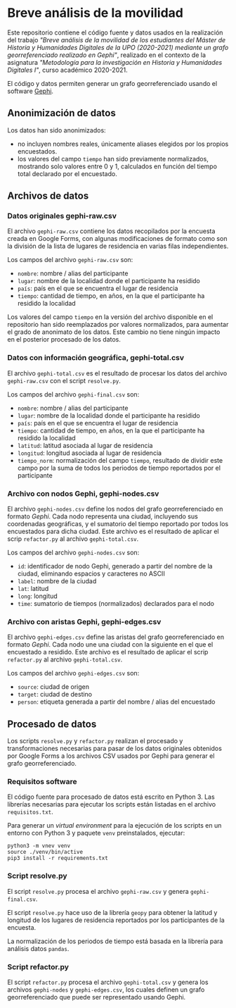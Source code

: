 # Breve análisis de la movilidad

Este repositorio contiene el código fuente y datos usados en la realización del trabajo *"Breve análisis de la movilidad de los estudiantes del Máster de Historia y Humanidades Digitales de la UPO (2020-2021) mediante un grafo georreferenciado realizado en Gephi"*, realizado en el contexto de la asignatura *"Metodología para la investigación en Historia y Humanidades Digitales I"*, curso académico 2020-2021.

El código y datos permiten generar un grafo georreferenciado usando el software [Gephi](https://gephi.org/).

## Anonimización de datos

Los datos han sido anonimizados:

- no incluyen nombres reales, únicamente aliases elegidos por los propios encuestados.
- los valores del campo `tiempo` han sido previamente normalizados, mostrando solo valores entre 0 y 1, calculados en función del tiempo total declarado por el encuestado.

## Archivos de datos

### Datos originales gephi-raw.csv

El archivo `gephi-raw.csv` contiene los datos recopilados por la encuesta creada en Google Forms, con algunas modificaciones de formato como son la división de la lista de lugares de residencia en varias filas independientes.

Los campos del archivo `gephi-raw.csv` son:

- `nombre`: nombre / alias del participante
- `lugar`: nombre de la localidad donde el participante ha residido
- `país`: país en el que se encuentra el lugar de residencia
- `tiempo`: cantidad de tiempo, en años, en la que el participante ha residido la localidad

Los valores del campo `tiempo` en la versión del archivo disponible en el repositorio han sido reemplazados por valores normalizados, para aumentar el grado de anonimato de los datos. Este cambio no tiene ningún impacto en el posterior procesado de los datos.

### Datos con información geográfica, gephi-total.csv

El archivo `gephi-total.csv` es el resultado de procesar los datos del archivo `gephi-raw.csv` con el script `resolve.py`.

Los campos del archivo `gephi-final.csv` son:

- `nombre`: nombre / alias del participante
- `lugar`: nombre de la localidad donde el participante ha residido
- `país`: país en el que se encuentra el lugar de residencia
- `tiempo`: cantidad de tiempo, en años, en la que el participante ha residido la localidad
- `latitud`: latitud asociada al lugar de residencia
- `longitud`: longitud asociada al lugar de residencia
- `tiempo_norm`: normalización del campo `tiempo`, resultado de dividir este campo por la suma de todos los periodos de tiempo reportados por el participante

### Archivo con nodos Gephi, gephi-nodes.csv

El archivo `gephi-nodes.csv` define los nodos del grafo georreferenciado en formato _Gephi_. Cada nodo representa una ciudad, incluyendo sus coordenadas geográficas, y el sumatorio del tiempo reportado por todos los encuestados para dicha ciudad. Este archivo es el resultado de aplicar el scrip `refactor.py` al archivo `gephi-total.csv`.

Los campos del archivo `gephi-nodes.csv` son:

- `id`: identificador de nodo Gephi, generado a partir del nombre de la ciudad, eliminando espacios y caracteres no ASCII
- `label`: nombre de la ciudad
- `lat`: latitud
- `long`: longitud
- `time`: sumatorio de tiempos (normalizados) declarados para el nodo

### Archivo con aristas Gephi, gephi-edges.csv

El archivo `gephi-edges.csv` define las aristas del grafo georreferenciado en formato _Gephi_. Cada nodo une una ciudad con la siguiente en el que el encuestado a residido. Este archivo es el resultado de aplicar el scrip `refactor.py` al archivo `gephi-total.csv`.

Los campos del archivo `gephi-edges.csv` son:

- `source`: ciudad de origen
- `target`: ciudad de destino
- `person`: etiqueta generada a partir del nombre / alias del encuestado

## Procesado de datos

Los scripts `resolve.py` y `refactor.py` realizan el procesado y transformaciones necesarias para pasar de los datos originales obtenidos por Google Forms a los archivos CSV usados por Gephi para generar el grafo georreferenciado.

### Requisitos software

El código fuente para procesado de datos está escrito en Python 3. Las librerías necesarias para ejecutar los scripts están listadas en el archivo `requisitos.txt`.

Para generar un _virtual environment_ para la ejecución de los scripts en un entorno con Python 3 y paquete `venv` preinstalados, ejecutar:

```
python3 -m vnev venv
source ./venv/bin/active
pip3 install -r requirements.txt
```

### Script resolve.py

El script `resolve.py` procesa el archivo `gephi-raw.csv` y genera `gephi-final.csv`.

El script `resolve.py` hace uso de la librería `geopy` para obtener la latitud y longitud de los lugares de residencia reportados por los participantes de la encuesta.

La normalización de los periodos de tiempo está basada en la librería para análisis datos `pandas`.

### Script refactor.py

El script `refactor.py` procesa el archivo `gephi-total.csv` y genera los archivos `gephi-nodes` y `gephi-edges.csv`, los cuales definen un grafo georreferenciado que puede ser representado usando Gephi.
